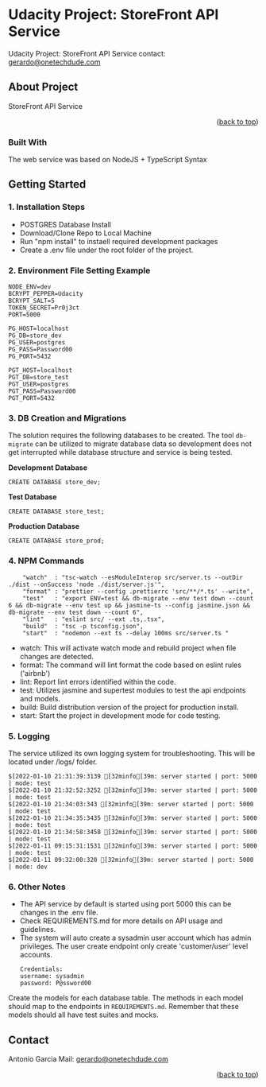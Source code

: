 # Udacity Project: StoreFront API Service
Udacity Project: StoreFront API Service
contact: gerardo@onetechdude.com

<div id="top"></div>

## About Project

StoreFront API Service

<p align="right">(<a href="#top">back to top</a>)</p>

### Built With

The web service was based on NodeJS + TypeScript Syntax

## Getting Started

### 1. Installation Steps

- POSTGRES Database Install
- Download/Clone Repo to Local Machine
- Run "npm install" to instaell required development packages
- Create a .env file under the root folder of the project.

### 2. Environment File Setting Example

````
NODE_ENV=dev
BCRYPT_PEPPER=Udacity
BCRYPT_SALT=5
TOKEN_SECRET=Pr0j3ct
PORT=5000

PG_HOST=localhost
PG_DB=store_dev
PG_USER=postgres
PG_PASS=Password00
PG_PORT=5432

PGT_HOST=localhost
PGT_DB=store_test
PGT_USER=postgres
PGT_PASS=Password00
PGT_PORT=5432
````

### 3.  DB Creation and Migrations

The solution requires the following databases to be created. The tool `db-migrate` can be utilized to migrate 
database data so development does not get interrupted while database structure and service is being tested.

**Development Database**
```
CREATE DATABASE store_dev;
```

**Test Database**
```
CREATE DATABASE store_test;
```

**Production Database**
```
CREATE DATABASE store_prod;
```

### 4. NPM Commands

```
    "watch"  : "tsc-watch --esModuleInterop src/server.ts --outDir ./dist --onSuccess 'node ./dist/server.js'",
    "format" : "prettier --config .prettierrc 'src/**/*.ts' --write",
    "test"   : "export ENV=test && db-migrate --env test down --count 6 && db-migrate --env test up && jasmine-ts --config jasmine.json && db-migrate --env test down --count 6",
    "lint"   : "eslint src/ --ext .ts,.tsx",
    "build"  : "tsc -p tsconfig.json",
    "start"  : "nodemon --ext ts --delay 100ms src/server.ts "
```

- watch: This will activate watch mode and rebuild project when file changes are detected.
- format: The command will lint format the code based on eslint rules ('airbnb')
- lint: Report lint errors identified within the code.
- test: Utilizes jasmine and supertest modules to test the api endpoints and models.
- build: Build distribution version of the project for production install.
- start: Start the project in development mode for code testing.

### 5. Logging
The service utilized its own logging system for troubleshooting. This will be located under /logs/ folder.

````
$[2022-01-10 21:31:39:3139 [32minfo[39m: server started | port: 5000 | mode: test
$[2022-01-10 21:32:52:3252 [32minfo[39m: server started | port: 5000 | mode: test
$[2022-01-10 21:34:03:343 [32minfo[39m: server started | port: 5000 | mode: test
$[2022-01-10 21:34:35:3435 [32minfo[39m: server started | port: 5000 | mode: test
$[2022-01-10 21:34:58:3458 [32minfo[39m: server started | port: 5000 | mode: test
$[2022-01-11 09:15:31:1531 [32minfo[39m: server started | port: 5000 | mode: test
$[2022-01-11 09:32:00:320 [32minfo[39m: server started | port: 5000 | mode: dev
````

### 6. Other Notes

- The API service by default is started using port 5000 this can be changes in the .env file.
- Check REQUIREMENTS.md for more details on API usage and guidelines.
- The system will auto create a sysadmin user account which has admin privileges. The user create endpoint only create 'customer/user' level accounts.
  ```
  Credentials:
  username: sysadmin
  password: P@ssword00
  ```

Create the models for each database table. The methods in each model should map to the endpoints in `REQUIREMENTS.md`. Remember that these models should all have test suites and mocks.


## Contact
Antonio Garcia
Mail: gerardo@onetechdude.com

<p align="right">(<a href="#top">back to top</a>)</p>
